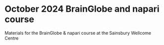 # October 2024 BrainGlobe and napari course

 Materials for the BrainGlobe & napari course at the Sainsbury Wellcome Centre 
